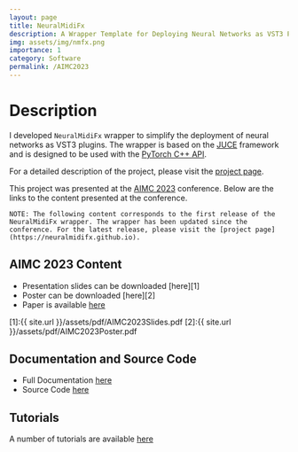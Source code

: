 ```yaml
---
layout: page
title: NeuralMidiFx
description: A Wrapper Template for Deploying Neural Networks as VST3 Plugins
img: assets/img/nmfx.png
importance: 1
category: Software
permalink: /AIMC2023
---
```


# Description

I developed `NeuralMidiFx` wrapper to simplify the deployment of neural networks as VST3 plugins. 
The wrapper is based on the [JUCE](https://juce.com/) framework and is designed to be used with the
[PyTorch C++ API](https://pytorch.org/cppdocs/).

For a detailed description of the project, please visit the [project page](https://neuralmidifx.github.io).

This project was presented at the [AIMC 2023](https://aimc2023.pubpub.org/pub/givwzz98) conference. Below are 
the links to the content presented at the conference.


`NOTE: The following content corresponds to the first release of the NeuralMidiFx wrapper.
The wrapper has been updated since the conference. For the latest release, please visit the
[project page](https://neuralmidifx.github.io).`



## AIMC 2023 Content

- Presentation slides can be downloaded [here][1]
- Poster can be downloaded [here][2]
- Paper is available [here](https://aimc2023.pubpub.org/pub/givwzz98/draft?access=mxqkwrij)
  
[1]:{{ site.url }}/assets/pdf/AIMC2023Slides.pdf
[2]:{{ site.url }}/assets/pdf/AIMC2023Poster.pdf


## Documentation and Source Code

- Full Documentation [here](https://neuralmidifx.github.io)
- Source Code [here](https://github.com/behzadhaki/NeuralMidiFXPlugin)

## Tutorials

A number of tutorials are available [here](https://neuralmidifx.github.io/tutorials)

